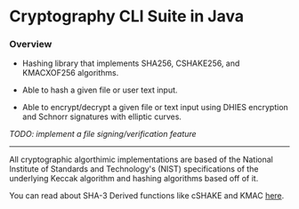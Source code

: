 # Cryptography CLI Suite in Java

### Overview

- Hashing library that implements SHA256, CSHAKE256, and KMACXOF256 algorithms.

- Able to hash a given file or user text input.

- Able to encrypt/decrypt a given file or text input using DHIES encryption and Schnorr signatures with elliptic curves.

_TODO: implement a file signing/verification feature_

---

All cryptographic algorthimic implementations are based of the National Institute of Standards and Technology's (NIST) specifications of the underlying Keccak algorithm and hashing algorithms based off of it.

You can read about SHA-3 Derived functions like cSHAKE and KMAC [here](https://dx.doi.org/10.6028/NIST.SP.800-185).
